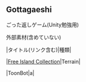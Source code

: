 ## Gottagaeshi
ごった返しゲーム(Unity勉強用)

外部素材(含めていない)

|タイトル(リンク含む)|種類|

|[Free Island Collection](https://assetstore.unity.com/packages/3d/environments/landscapes/free-island-collection-104753)|Terrain|

|ToonBot|a|
